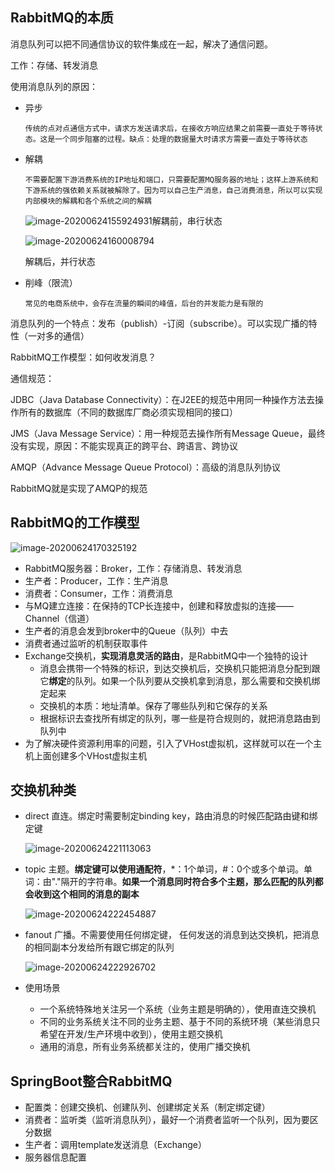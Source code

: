 ## RabbitMQ的本质

消息队列可以把不同通信协议的软件集成在一起，解决了通信问题。

工作：存储、转发消息



使用消息队列的原因：

- 异步

  ```
  传统的点对点通信方式中，请求方发送请求后，在接收方响应结果之前需要一直处于等待状态。这是一个同步阻塞的过程。缺点：处理的数据量大时请求方需要一直处于等待状态
  ```

- 解耦

  ```
  不需要配置下游消费系统的IP地址和端口，只需要配置MQ服务器的地址；这样上游系统和下游系统的强依赖关系就被解除了。因为可以自己生产消息，自己消费消息，所以可以实现内部模块的解耦和各个系统之间的解耦
  ```

  ![image-20200624155924931](https://gitee.com/ngyb/pic/raw/master/007S8ZIlgy1gg3fqvimd9j317o0ls7cg.jpg)解耦前，串行状态

  ![image-20200624160008794](https://gitee.com/ngyb/pic/raw/master/007S8ZIlgy1gg3frlu6c5j31ci0f8dnq.jpg)

  解耦后，并行状态

- 削峰（限流）

  ```
  常见的电商系统中，会存在流量的瞬间的峰值，后台的并发能力是有限的
  ```

  

消息队列的一个特点：发布（publish）-订阅（subscribe）。可以实现广播的特性（一对多的通信）



RabbitMQ工作模型：如何收发消息？

通信规范：

JDBC（Java Database Connectivity）：在J2EE的规范中用同一种操作方法去操作所有的数据库（不同的数据库厂商必须实现相同的接口）

JMS（Java Message Service）：用一种规范去操作所有Message Queue，最终没有实现，原因：不能实现真正的跨平台、跨语言、跨协议

AMQP（Advance Message Queue Protocol）：高级的消息队列协议

RabbitMQ就是实现了AMQP的规范



## RabbitMQ的工作模型

![image-20200624170325192](https://gitee.com/ngyb/pic/raw/master/007S8ZIlgy1gg3hlfyhhxj31sa0jsauz.jpg)

- RabbitMQ服务器：Broker，工作：存储消息、转发消息
- 生产者：Producer，工作：生产消息
- 消费者：Consumer，工作：消费消息
- 与MQ建立连接：在保持的TCP长连接中，创建和释放虚拟的连接——Channel（信道）
- 生产者的消息会发到broker中的Queue（队列）中去
- 消费者通过监听的机制获取事件
- Exchange交换机，**实现消息灵活的路由**，是RabbitMQ中一个独特的设计
  - 消息会携带一个特殊的标识，到达交换机后，交换机只能把消息分配到跟它**绑定**的队列。如果一个队列要从交换机拿到消息，那么需要和交换机绑定起来
  - 交换机的本质：地址清单。保存了哪些队列和它保存的关系
  - 根据标识去查找所有绑定的队列，哪一些是符合规则的，就把消息路由到队列中
- 为了解决硬件资源利用率的问题，引入了VHost虚拟机，这样就可以在一个主机上面创建多个VHost虚拟主机



## 交换机种类

- direct 直连。绑定时需要制定binding key，路由消息的时候匹配路由键和绑定键

  ![image-20200624221113063](https://gitee.com/ngyb/pic/raw/master/007S8ZIlgy1gg3qhpqmanj31ic0nwawk.jpg)

- topic 主题。**绑定键可以使用通配符**，*：1个单词，#：0个或多个单词。单词：由"."隔开的字符串。**如果一个消息同时符合多个主题，那么匹配的队列都会收到这个相同的消息的副本**

  ![image-20200624222454887](https://gitee.com/ngyb/pic/raw/master/007S8ZIlgy1gg3qvyhleij31la0o24j9.jpg)

- fanout 广播。不需要使用任何绑定键， 任何发送的消息到达交换机，把消息的相同副本分发给所有跟它绑定的队列

  ![image-20200624222926702](https://gitee.com/ngyb/pic/raw/master/007S8ZIlgy1gg3r0nqo8xj31ne0jqql5.jpg)

- 使用场景

  - 一个系统特殊地关注另一个系统（业务主题是明确的），使用直连交换机
  - 不同的业务系统关注不同的业务主题、基于不同的系统环境（某些消息只希望在开发/生产环境中收到），使用主题交换机
  - 通用的消息，所有业务系统都关注的，使用广播交换机



## SpringBoot整合RabbitMQ

- 配置类：创建交换机、创建队列、创建绑定关系（制定绑定键）
- 消费者：监听类（监听消息队列），最好一个消费者监听一个队列，因为要区分数据
- 生产者：调用template发送消息（Exchange）
- 服务器信息配置

